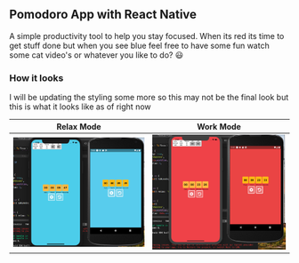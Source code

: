 ## Pomodoro App with React Native 
A simple productivity tool to help you stay focused. When its red its time to get stuff done but when you see blue feel free to have some fun watch some cat video's or whatever you like to do? 😃
### How it looks 
I will be updating the styling some more so this may not be the final look but this is what it looks like as of right now

| Relax Mode                                 | Work Mode                                 |
| ------------------------------------------ | ----------------------------------------- |
| ![Relax Mode](./assets/imgs/RelaxMode.png) | ![Relax Mode](./assets/imgs/WorkMode.png) |
